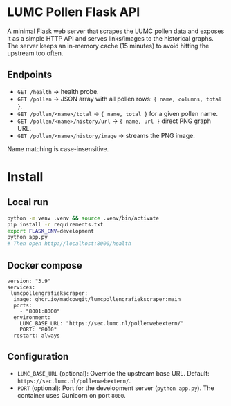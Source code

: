 
# LUMC Pollen Flask API

A minimal Flask web server that scrapes the LUMC pollen data and exposes it as a simple HTTP API and serves links/images to the historical graphs. 
The server keeps an in-memory cache (15 minutes) to avoid hitting the upstream too often.

## Endpoints

- `GET /health` → health probe.
- `GET /pollen` → JSON array with all pollen rows: `{ name, columns, total }`.
- `GET /pollen/<name>/total` → `{ name, total }` for a given pollen name.
- `GET /pollen/<name>/history/url` → `{ name, url }` direct PNG graph URL.
- `GET /pollen/<name>/history/image` → streams the PNG image.

Name matching is case-insensitive.

# Install

## Local run

```bash
python -m venv .venv && source .venv/bin/activate
pip install -r requirements.txt
export FLASK_ENV=development
python app.py
# Then open http://localhost:8000/health
```

## Docker compose

```
version: "3.9"
services:
 lumcpollengrafiekscraper:
  image: ghcr.io/madcowgit/lumcpollengrafiekscraper:main
  ports:
    - "8001:8000"
  environment:
    LUMC_BASE_URL: "https://sec.lumc.nl/pollenwebextern/"
    PORT: "8000"
  restart: always    
```

## Configuration

- `LUMC_BASE_URL` (optional): Override the upstream base URL. Default: `https://sec.lumc.nl/pollenwebextern/`.
- `PORT` (optional): Port for the development server (`python app.py`). The container uses Gunicorn on port `8000`.


